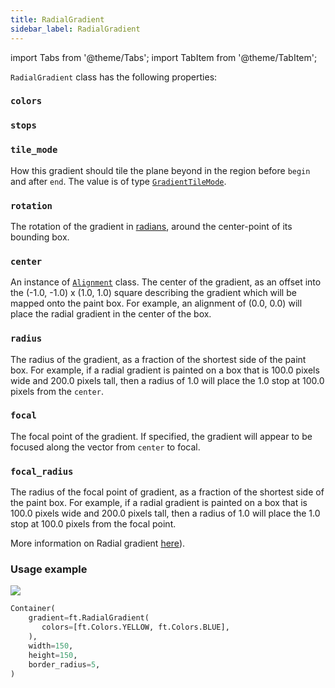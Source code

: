 ```yaml
---
title: RadialGradient
sidebar_label: RadialGradient
---
```

import Tabs from '@theme/Tabs';
import TabItem from '@theme/TabItem';

`RadialGradient` class has the following properties:

### `colors`

### `stops`

### `tile_mode`

How this gradient should tile the plane beyond in the region before `begin` and after `end`. The value is of type [`GradientTileMode`](/docs/reference/types/gradienttilemode).

### `rotation`

The rotation of the gradient in [radians](https://en.wikipedia.org/wiki/Radian), around the center-point of its bounding box.

### `center` 

An instance of [`Alignment`](/docs/reference/types/alignment) class. The center of the gradient, as an offset into the (-1.0, -1.0) x (1.0, 1.0) square describing the gradient which will be mapped onto the paint box. For example, an alignment of (0.0, 0.0) will place the radial gradient in the center of the box.

### `radius` 

The radius of the gradient, as a fraction of the shortest side of the paint box. For example, if a radial gradient is painted on a box that is 100.0 pixels wide and 200.0 pixels tall, then a radius of 1.0 will place the 1.0 stop at 100.0 pixels from the `center`.

### `focal` 

The focal point of the gradient. If specified, the gradient will appear to be focused along the vector from `center` to focal.

### `focal_radius` 

The radius of the focal point of gradient, as a fraction of the shortest side of the paint box. For example, if a radial gradient is painted on a box that is 100.0 pixels wide and 200.0 pixels tall, then a radius of 1.0 will place the 1.0 stop at 100.0 pixels from the focal point.


More information on Radial gradient [here](https://api.flutter.dev/flutter/painting/RadialGradient-class.html)).

### Usage example

<img src="/img/docs/controls/container/radial-gradient.png" className="screenshot-20" />

```python
Container(
    gradient=ft.RadialGradient(
       colors=[ft.Colors.YELLOW, ft.Colors.BLUE],
    ),
    width=150,
    height=150,
    border_radius=5,
)
```